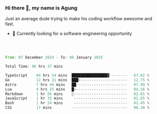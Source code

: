 ### Hi there 👋, my name is Agung
Just an average dude trying to make his coding workflow awesome and fast.

<!--
**agungfir98/agungfir98** is a ✨ _special_ ✨ repository because its `README.md` (this file) appears on your GitHub profile.
-->

- 🔭 Currently looking for a software engineering opportunity
<br/>
<br/>
<!--START_SECTION:waka-->

```rust
From: 07 December 2024 - To: 06 January 2025

Total Time: 96 hrs 37 mins

TypeScript    64 hrs 54 mins  ████████████████▓--------   67.02 %
Go            12 hrs 21 mins  ███>---------------------   12.75 %
Astro         7 hrs 44 mins   ██-----------------------   07.99 %
Lua           4 hrs 25 mins   █>-----------------------   04.56 %
Markdown      1 hr 56 mins    ░------------------------   02.01 %
JavaScript    1 hr 35 mins     ------------------------   01.65 %
Bash          1 hr 24 mins     ------------------------   01.45 %
CSS           17 mins         -------------------------   00.30 %
```

<!--END_SECTION:waka-->
